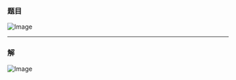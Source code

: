 ### 题目
![Image](https://github.com/user-attachments/assets/9cd25757-06ad-4e5b-a97c-6ccd9a41034e)
***
### 解
![Image](https://github.com/user-attachments/assets/1f0262cc-c9da-4b9c-8a69-9c4432b03eae)